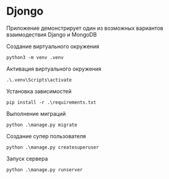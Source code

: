 # Djongo

Приложение демонстрирует один из возможных вариантов взаимодествия Django и MongoDB

Создание виртуального окружения
```
python3 -m venv .venv
```

Активация виртуального окружения
```
.\.venv\Scripts\activate
```

Установка зависимостей
```
pip install -r .\requirements.txt
```

Выполнение миграций
```
python .\manage.py migrate
```

Создание супер пользователя
```
python .\manage.py createsuperuser
```

Запуск сервера
```
python .\manage.py runserver
```